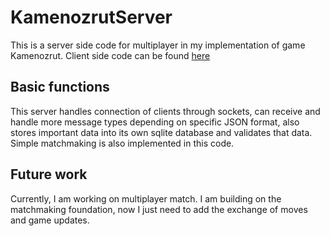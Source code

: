 # KamenozrutServer
This is a server side code for multiplayer in my implementation of game Kamenozrut. Client side code can be found [here](https://github.com/Johnny974/Kamenozrut)

## Basic functions 
This server handles connection of clients through sockets, can receive and handle more message types depending on specific JSON format, also stores important data into its own sqlite database and validates that data. Simple matchmaking is also implemented in this code.

## Future work
Currently, I am working on multiplayer match. I am building on the matchmaking foundation, now I just need to add the exchange of moves and game updates. 
